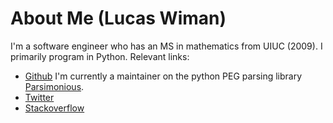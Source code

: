 # About Me (Lucas Wiman)

I'm a software engineer who has an MS in mathematics from UIUC (2009). I primarily program in Python. Relevant links:
* [Github](https://github.com/lucaswiman) I'm currently a maintainer on the python PEG parsing library [Parsimonious](https://github.com/erikrose/parsimonious/pulls?q=is%3Apr+is%3Amerged+author%3Alucaswiman).
* [Twitter](https://twitter.com/lucaswiman)
* [Stackoverflow](https://stackoverflow.com/users/303931/lucas-wiman)
